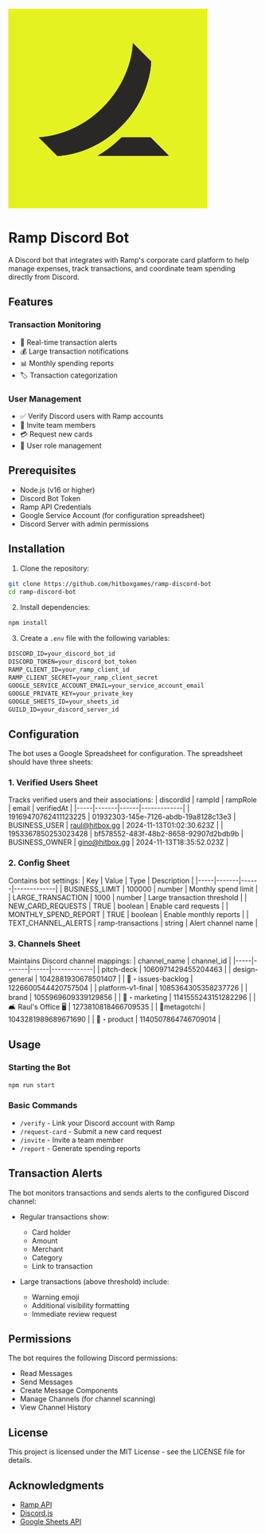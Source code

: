 ![ramp logo](./assets/ramp-logo.jpeg)

# Ramp Discord Bot

A Discord bot that integrates with Ramp's corporate card platform to help manage expenses, track transactions, and coordinate team spending directly from Discord.

## Features

### Transaction Monitoring

- 🔔 Real-time transaction alerts
- 💰 Large transaction notifications
- 📊 Monthly spending reports
- 🏷️ Transaction categorization

### User Management

- ✅ Verify Discord users with Ramp accounts
- 👥 Invite team members
- 💳 Request new cards
- 👤 User role management

## Prerequisites

- Node.js (v16 or higher)
- Discord Bot Token
- Ramp API Credentials
- Google Service Account (for configuration spreadsheet)
- Discord Server with admin permissions

## Installation

1. Clone the repository:

```bash
git clone https://github.com/hitboxgames/ramp-discord-bot
cd ramp-discord-bot
```

2. Install dependencies:

```bash
npm install
```

3. Create a `.env` file with the following variables:

```env
DISCORD_ID=your_discord_bot_id
DISCORD_TOKEN=your_discord_bot_token
RAMP_CLIENT_ID=your_ramp_client_id
RAMP_CLIENT_SECRET=your_ramp_client_secret
GOOGLE_SERVICE_ACCOUNT_EMAIL=your_service_account_email
GOOGLE_PRIVATE_KEY=your_private_key
GOOGLE_SHEETS_ID=your_sheets_id
GUILD_ID=your_discord_server_id
```

## Configuration

The bot uses a Google Spreadsheet for configuration. The spreadsheet should have three sheets:

### 1. Verified Users Sheet

Tracks verified users and their associations:
| discordId | rampId | rampRole | email | verifiedAt |
|-----|-------|------|-------------|
| 19169470762411123225 | 01932303-145e-7126-abdb-19a8128c13e3 | BUSINESS_USER | raul@hitbox.gg | 2024-11-13T01:02:30.623Z |
| 1953367850253023428 | bf578552-483f-48b2-8658-92907d2bdb9b | BUSINESS_OWNER | gino@hitbox.gg | 2024-11-13T18:35:52.023Z |

### 2. Config Sheet

Contains bot settings:
| Key | Value | Type | Description |
|-----|-------|------|-------------|
| BUSINESS_LIMIT | 100000 | number | Monthly spend limit |
| LARGE_TRANSACTION | 1000 | number | Large transaction threshold |
| NEW_CARD_REQUESTS | TRUE | boolean | Enable card requests |
| MONTHLY_SPEND_REPORT | TRUE | boolean | Enable monthly reports |
| TEXT_CHANNEL_ALERTS | ramp-transactions | string | Alert channel name |

### 3. Channels Sheet

Maintains Discord channel mappings:
| channel_name | channel_id |
|-----|-------|------|-------------|
| pitch-deck | 1060971429455204463 |
| design-general | 1042881930678501407 |
| 🔧・issues-backlog | 1226600544420757504 |
| platform-v1-final | 1085364305358237726 |
| brand | 1055969609339129856 |
| 📰・marketing | 1141555243151282296 |
| 🛋 Raul's Office 🖥 | 1273810818466709535 |
| 🐶metagotchi | 1043281989689671690 |
| 🚀・product | 1140507864746709014 |

## Usage

### Starting the Bot

```bash
npm run start
```

### Basic Commands

- `/verify` - Link your Discord account with Ramp
- `/request-card` - Submit a new card request
- `/invite` - Invite a team member
- `/report` - Generate spending reports

## Transaction Alerts

The bot monitors transactions and sends alerts to the configured Discord channel:

- Regular transactions show:

  - Card holder
  - Amount
  - Merchant
  - Category
  - Link to transaction

- Large transactions (above threshold) include:
  - Warning emoji
  - Additional visibility formatting
  - Immediate review request

## Permissions

The bot requires the following Discord permissions:

- Read Messages
- Send Messages
- Create Message Components
- Manage Channels (for channel scanning)
- View Channel History

## License

This project is licensed under the MIT License - see the LICENSE file for details.

## Acknowledgments

- [Ramp API](https://docs.ramp.com/developer-api/v1/overview/introduction)
- [Discord.js](https://github.com/discordjs/discord.js)
- [Google Sheets API](https://developers.google.com/sheets/api/guides/concepts)
